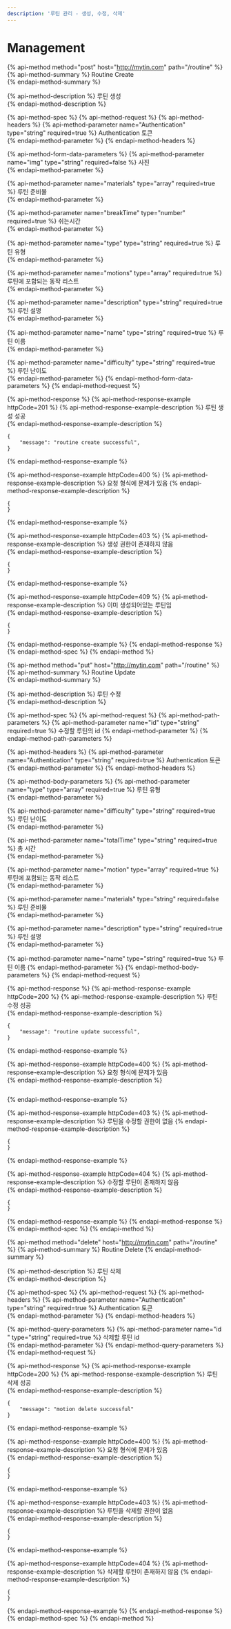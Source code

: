```yaml
---
description: '루틴 관리 - 생성, 수정, 삭제'
---
```


# Management

{% api-method method="post" host="http://mytin.com" path="/routine" %}
{% api-method-summary %}
 Routine Create  
{% endapi-method-summary %}

{% api-method-description %}
 루틴 생성  
{% endapi-method-description %}

{% api-method-spec %}
{% api-method-request %}
{% api-method-headers %}
{% api-method-parameter name="Authentication" type="string" required=true %}
 Authentication 토큰  
{% endapi-method-parameter %}
{% endapi-method-headers %}

{% api-method-form-data-parameters %}
{% api-method-parameter name="img" type="string" required=false %}
  사진  
{% endapi-method-parameter %}

{% api-method-parameter name="materials" type="array" required=true %}
  루틴 준비물  
{% endapi-method-parameter %}

{% api-method-parameter name="breakTime" type="number" required=true %}
  쉬는시간  
{% endapi-method-parameter %}

{% api-method-parameter name="type" type="string" required=true %}
  루틴 유형  
{% endapi-method-parameter %}

{% api-method-parameter name="motions" type="array" required=true %}
  루틴에 포함되는 동작 리스트  
{% endapi-method-parameter %}

{% api-method-parameter name="description" type="string" required=true %}
  루틴 설명  
{% endapi-method-parameter %}

{% api-method-parameter name="name" type="string" required=true %}
  루틴 이름  
{% endapi-method-parameter %}

{% api-method-parameter name="difficulty" type="string" required=true %}
  루틴 난이도  
{% endapi-method-parameter %}
{% endapi-method-form-data-parameters %}
{% endapi-method-request %}

{% api-method-response %}
{% api-method-response-example httpCode=201 %}
{% api-method-response-example-description %}
 루틴 생성 성공  
{% endapi-method-response-example-description %}

```
{
    "message": "routine create successful",
}
```
{% endapi-method-response-example %}

{% api-method-response-example httpCode=400 %}
{% api-method-response-example-description %}
 요청 형식에 문제가 있음 
{% endapi-method-response-example-description %}

```
{
}
```
{% endapi-method-response-example %}

{% api-method-response-example httpCode=403 %}
{% api-method-response-example-description %}
 생성 권한이 존재하지 않음  
{% endapi-method-response-example-description %}

```
{
}
```
{% endapi-method-response-example %}

{% api-method-response-example httpCode=409 %}
{% api-method-response-example-description %}
  이미 생성되어있는 루틴임  
{% endapi-method-response-example-description %}

```
{
}
```
{% endapi-method-response-example %}
{% endapi-method-response %}
{% endapi-method-spec %}
{% endapi-method %}



{% api-method method="put" host="http://mytin.com" path="/routine" %}
{% api-method-summary %}
Routine Update  
{% endapi-method-summary %}

{% api-method-description %}
 루틴 수정   
{% endapi-method-description %}

{% api-method-spec %}
{% api-method-request %}
{% api-method-path-parameters %}
{% api-method-parameter name="id" type="string" required=true %}
 수정할 루틴의 id 
{% endapi-method-parameter %}
{% endapi-method-path-parameters %}

{% api-method-headers %}
{% api-method-parameter name="Authentication" type="string" required=true %}
 Authentication 토큰  
{% endapi-method-parameter %}
{% endapi-method-headers %}

{% api-method-body-parameters %}
{% api-method-parameter name="type" type="array" required=true %}
 루틴 유형  
{% endapi-method-parameter %}

{% api-method-parameter name="difficulty" type="string" required=true %}
 루틴 난이도  
{% endapi-method-parameter %}

{% api-method-parameter name="totalTime" type="string" required=true %}
 총 시간   
{% endapi-method-parameter %}

{% api-method-parameter name="motion" type="array" required=true %}
 루틴에 포함되는 동작 리스트   
{% endapi-method-parameter %}

{% api-method-parameter name="materials" type="string" required=false %}
 루틴 준비물  
{% endapi-method-parameter %}

{% api-method-parameter name="description" type="string" required=true %}
 루틴 설명   
{% endapi-method-parameter %}

{% api-method-parameter name="name" type="string" required=true %}
 루틴 이름 
{% endapi-method-parameter %}
{% endapi-method-body-parameters %}
{% endapi-method-request %}

{% api-method-response %}
{% api-method-response-example httpCode=200 %}
{% api-method-response-example-description %}
 루틴 수정 성공   
{% endapi-method-response-example-description %}

```
{
    "message": "routine update successful",
}
```
{% endapi-method-response-example %}

{% api-method-response-example httpCode=400 %}
{% api-method-response-example-description %}
 요청 형식에 문제가 있음  
{% endapi-method-response-example-description %}

```

```
{% endapi-method-response-example %}

{% api-method-response-example httpCode=403 %}
{% api-method-response-example-description %}
 루틴을 수정할 권한이 없음 
{% endapi-method-response-example-description %}

```
{
}
```
{% endapi-method-response-example %}

{% api-method-response-example httpCode=404 %}
{% api-method-response-example-description %}
  수정할 루틴이 존재하지 않음  
{% endapi-method-response-example-description %}

```
{
}
```
{% endapi-method-response-example %}
{% endapi-method-response %}
{% endapi-method-spec %}
{% endapi-method %}



{% api-method method="delete" host="http://mytin.com" path="/routine" %}
{% api-method-summary %}
 Routine Delete 
{% endapi-method-summary %}

{% api-method-description %}
 루틴 삭제  
{% endapi-method-description %}

{% api-method-spec %}
{% api-method-request %}
{% api-method-headers %}
{% api-method-parameter name="Authentication" type="string" required=true %}
 Authentication 토큰  
{% endapi-method-parameter %}
{% endapi-method-headers %}

{% api-method-query-parameters %}
{% api-method-parameter name="id " type="string" required=true %}
 삭제할 루틴 id  
{% endapi-method-parameter %}
{% endapi-method-query-parameters %}
{% endapi-method-request %}

{% api-method-response %}
{% api-method-response-example httpCode=200 %}
{% api-method-response-example-description %}
 루틴 삭제 성공  
{% endapi-method-response-example-description %}

```
{
    "message": "motion delete successful"
}
```
{% endapi-method-response-example %}

{% api-method-response-example httpCode=400 %}
{% api-method-response-example-description %}
 요청 형식에 문제가 있음  
{% endapi-method-response-example-description %}

```
{
}
```
{% endapi-method-response-example %}

{% api-method-response-example httpCode=403 %}
{% api-method-response-example-description %}
 루틴을 삭제할 권한이 없음  
{% endapi-method-response-example-description %}

```
{
}
```
{% endapi-method-response-example %}

{% api-method-response-example httpCode=404 %}
{% api-method-response-example-description %}
 삭제할 루틴이 존재하지 않음 
{% endapi-method-response-example-description %}

```
{
}
```
{% endapi-method-response-example %}
{% endapi-method-response %}
{% endapi-method-spec %}
{% endapi-method %}

